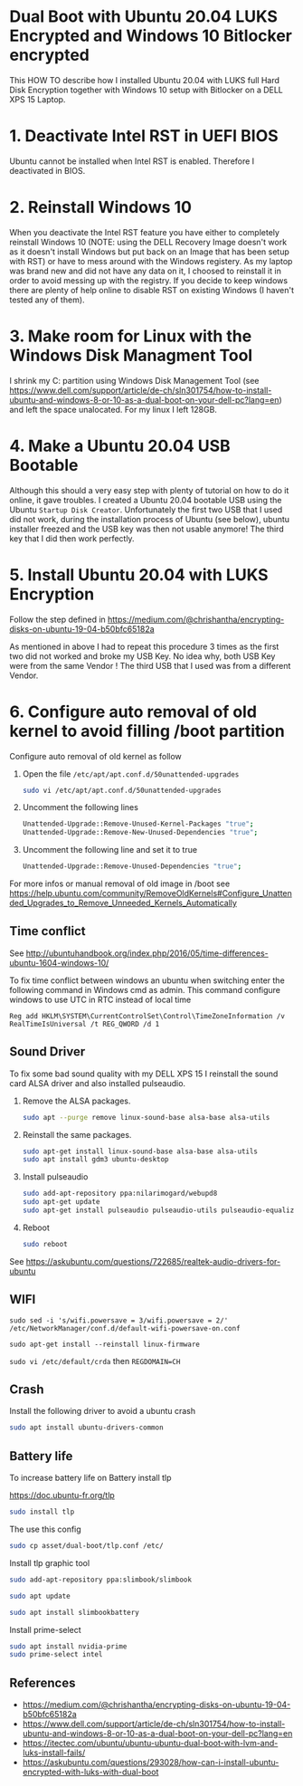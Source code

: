 # Dual Boot with Ubuntu 20.04 LUKS Encrypted and Windows 10 Bitlocker encrypted

This HOW TO describe how I installed Ubuntu 20.04 with LUKS full Hard Disk Encryption together with Windows 10 setup with Bitlocker on a DELL XPS 15 Laptop.

# 1. Deactivate Intel RST in UEFI BIOS

Ubuntu cannot be installed when Intel RST is enabled. Therefore I deactivated in BIOS.

# 2. Reinstall Windows 10

When you deactivate the Intel RST feature you have either to completely reinstall Windows 10 (NOTE: using the DELL Recovery Image doesn't work as it doesn't install Windows but put back on an Image that has been setup with RST) or have to mess around with the Windows registery. As my laptop was brand new and did not have any data on it, I choosed to reinstall it in order to avoid messing up with the registry. If you decide to keep windows there are plenty of help online to disable RST on existing Windows (I haven't tested any of them).

# 3. Make room for Linux with the Windows Disk Managment Tool

I shrink my C: partition using Windows Disk Management Tool (see https://www.dell.com/support/article/de-ch/sln301754/how-to-install-ubuntu-and-windows-8-or-10-as-a-dual-boot-on-your-dell-pc?lang=en) and left the space unalocated. For my linux I left 128GB.

# 4. Make a Ubuntu 20.04 USB Bootable

Although this should a very easy step with plenty of tutorial on how to do it online, it gave troubles. I created a Ubuntu 20.04 bootable USB using the Ubuntu `Startup Disk Creator`. Unfortunately the first two USB that I used did not work, during the installation process of Ubuntu (see below), ubuntu installer freezed and the USB key was then not usable anymore! The third key that I did then work perfectly.

# 5. Install Ubuntu 20.04 with LUKS Encryption

Follow the step defined in https://medium.com/@chrishantha/encrypting-disks-on-ubuntu-19-04-b50bfc65182a

As mentioned in above I had to repeat this procedure 3 times as the first two did not worked and broke my USB Key. No idea why, both USB Key were from the same Vendor ! The third USB that I used was from a different Vendor.

# 6. Configure auto removal of old kernel to avoid filling /boot partition

Configure auto removal of old kernel as follow

1. Open the file `/etc/apt/apt.conf.d/50unattended-upgrades`

    ```bash
    sudo vi /etc/apt/apt.conf.d/50unattended-upgrades
    ```

1. Uncomment the following lines

    ```bash
    Unattended-Upgrade::Remove-Unused-Kernel-Packages "true";
    Unattended-Upgrade::Remove-New-Unused-Dependencies "true";
    ```

1. Uncomment the following line and set it to true

    ```bash
    Unattended-Upgrade::Remove-Unused-Dependencies "true";
    ```

For more infos or manual removal of old image in /boot see https://help.ubuntu.com/community/RemoveOldKernels#Configure_Unattended_Upgrades_to_Remove_Unneeded_Kernels_Automatically

## Time conflict

See http://ubuntuhandbook.org/index.php/2016/05/time-differences-ubuntu-1604-windows-10/

To fix time conflict between windows an ubuntu when switching enter the following command in Windows cmd as admin. This command configure windows to use UTC in RTC instead of local time

```
Reg add HKLM\SYSTEM\CurrentControlSet\Control\TimeZoneInformation /v RealTimeIsUniversal /t REG_QWORD /d 1
```

## Sound Driver

To fix some bad sound quality with my DELL XPS 15 I reinstall the sound card ALSA driver and also installed pulseaudio.

1. Remove the ALSA packages.

    ```bash
    sudo apt --purge remove linux-sound-base alsa-base alsa-utils
    ```
 
 1. Reinstall the same packages.
 
    ```bash
    sudo apt-get install linux-sound-base alsa-base alsa-utils
    sudo apt install gdm3 ubuntu-desktop
    ```
    
1. Install pulseaudio

    ```bash
    sudo add-apt-repository ppa:nilarimogard/webupd8
    sudo apt-get update
    sudo apt-get install pulseaudio pulseaudio-utils pulseaudio-equalizer
    ```

1. Reboot

    ```bash
    sudo reboot
    ```

See https://askubuntu.com/questions/722685/realtek-audio-drivers-for-ubuntu

## WIFI

`sudo sed -i 's/wifi.powersave = 3/wifi.powersave = 2/' /etc/NetworkManager/conf.d/default-wifi-powersave-on.conf`

`sudo apt-get install --reinstall linux-firmware`

`sudo vi /etc/default/crda`
then
`REGDOMAIN=CH`

## Crash

Install the following driver to avoid a ubuntu crash

```bash
sudo apt install ubuntu-drivers-common
```

## Battery life

To increase battery life on Battery install tlp

https://doc.ubuntu-fr.org/tlp

```bash
sudo install tlp
```

The use this config 

```bash
sudo cp asset/dual-boot/tlp.conf /etc/
```

Install tlp graphic tool

```bash
sudo add-apt-repository ppa:slimbook/slimbook

sudo apt update

sudo apt install slimbookbattery
```

Install prime-select

```bash
sudo apt install nvidia-prime
sudo prime-select intel
```

## References

- https://medium.com/@chrishantha/encrypting-disks-on-ubuntu-19-04-b50bfc65182a
- https://www.dell.com/support/article/de-ch/sln301754/how-to-install-ubuntu-and-windows-8-or-10-as-a-dual-boot-on-your-dell-pc?lang=en
- https://itectec.com/ubuntu/ubuntu-ubuntu-dual-boot-with-lvm-and-luks-install-fails/
- https://askubuntu.com/questions/293028/how-can-i-install-ubuntu-encrypted-with-luks-with-dual-boot
